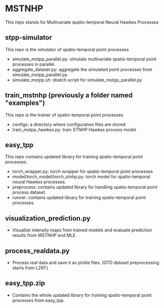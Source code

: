 # MSTNHP
This repo stands for Multivariate spatio-temporal Neural Hawkes Processes

## stpp-simulator
This repo is the simulator of spatio-temporal point processes
- simulate_mstpp_parallel.py: simulate multivariate spatio-temporal point processes in parallel.
- aggregate_dataset.py: aggregate the simulated point processes from simulate_mstpp_parallel.py
- simulate_mstpp.sh: sbatch script for simulate_mstpp_parallel.py

## train_mstnhp (previously a folder named "examples")
This repo is the trainer of spatio-temporal point processes

- configs: a directory where configuration files are stored
- train_mstpp_hawkes.py: train STNHP Hawkes process model

## easy_tpp
This repo contains updated library for training spatio-temporal point processes.

- torch_wrapper.py: torch wrapper for spatio-temporal point processes
- model/torch_model/torch_stnhp.py: torch model for spatio-temporal neural Hawkes processes.
- preprocess: contains updated library for handling spatio-temporal point process dataset.
- runner: contains updated library for training spatio-temporal point processes.

## visualization_prediction.py

- Visualize intensity maps from trained models and evaluate prediction results from MSTNHP and MLE.

## process_realdata.py

- Process real data and save it as pickle files. (GTD dataset preprocessing starts from L297.)

## easy_tpp.zip

- Contains the whole updated library for training spatio-temporal point processes from easy_tpp.
